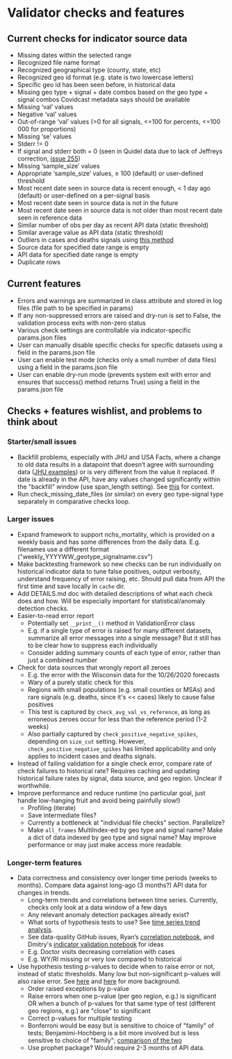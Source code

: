 # Validator checks and features

## Current checks for indicator source data

* Missing dates within the selected range
* Recognized file name format
* Recognized geographical type (county, state, etc)
* Recognized geo id format (e.g. state is two lowercase letters)
* Specific geo id has been seen before, in historical data
* Missing geo type + signal + date combos based on the geo type + signal combos Covidcast metadata says should be available
* Missing ‘val’ values
* Negative ‘val’ values
* Out-of-range ‘val’ values (>0 for all signals, <=100 for percents, <=100 000 for proportions)
* Missing ‘se’ values
* Stderr != 0
* If signal and stderr both = 0 (seen in Quidel data due to lack of Jeffreys correction, [issue 255](https://github.com/cmu-delphi/covidcast-indicators/issues/255#issuecomment-692196541))
* Missing ‘sample_size’ values
* Appropriate ‘sample_size’ values, ≥ 100 (default) or user-defined threshold
* Most recent date seen in source data is recent enough, < 1 day ago (default) or user-defined on a per-signal basis
* Most recent date seen in source data is not in the future
* Most recent date seen in source data is not older than most recent date seen in reference data
* Similar number of obs per day as recent API data (static threshold)
* Similar average value as API data (static threshold)
* Outliers in cases and deaths signals using [this method](https://github.com/cmu-delphi/covidcast-forecast/tree/dev/corrections/data_corrections)
* Source data for specified date range is empty
* API data for specified date range is empty
* Duplicate rows


## Current features

* Errors and warnings are summarized in class attribute and stored in log files (file path to be specified in params)
* If any non-suppressed errors are raised and dry-run is set to False, the validation process exits with non-zero status
* Various check settings are controllable via indicator-specific params.json files
* User can manually disable specific checks for specific datasets using a field in the params.json file
* User can enable test mode (checks only a small number of data files) using a field in the params.json file
* User can enable dry-run mode (prevents system exit with error and ensures that success() method returns True) using a field in the params.json file


## Checks + features wishlist, and problems to think about

### Starter/small issues

* Backfill problems, especially with JHU and USA Facts, where a change to old data results in a datapoint that doesn’t agree with surrounding data ([JHU examples](https://delphi-org.slack.com/archives/CF9G83ZJ9/p1600729151013900)) or is very different from the value it replaced. If date is already in the API, have any values changed significantly within the "backfill" window (use span_length setting). See [this](https://github.com/cmu-delphi/covidcast-indicators/pull/155#discussion_r504195207) for context.
* Run check_missing_date_files (or similar) on every geo type-signal type separately in comparative checks loop.

### Larger issues

* Expand framework to support nchs_mortality, which is provided on a weekly basis and has some differences from the daily data. E.g. filenames use a different format ("weekly_YYYYWW_geotype_signalname.csv")
* Make backtesting framework so new checks can be run individually on historical indicator data to tune false positives, output verbosity, understand frequency of error raising, etc. Should pull data from API the first time and save locally in `cache` dir.
* Add DETAILS.md doc with detailed descriptions of what each check does and how. Will be especially important for statistical/anomaly detection checks.
* Easier-to-read error report
  * Potentially set `__print__()` method in ValidationError class
  * E.g. if a single type of error is raised for many different datasets, summarize all error messages into a single message? But it still has to be clear how to suppress each individually
  * Consider adding summary counts of each type of error, rather than just a combined number
* Check for data sources that wrongly report all zeroes
  * E.g. the error with the Wisconsin data for the 10/26/2020 forecasts
  * Wary of a purely static check for this
  * Regions with small populations (e.g. small counties or MSAs) and rare signals (e.g. deaths, since it's << cases) likely to cause false positives
  * This test is captured by `check_avg_val_vs_reference`, as long as erroneous zeroes occur for less than the reference period (1-2 weeks)
  * Also partially captured by `check_positive_negative_spikes`, depending on `size_cut` setting. However, `check_positive_negative_spikes` has limited applicability and only applies to incident cases and deaths signals.
* Instead of failing validation for a single check error, compare rate of check failures to historical rate? Requires caching and updating historical failure rates by signal, data source, and geo region. Unclear if worthwhile.
* Improve performance and reduce runtime (no particular goal, just handle low-hanging fruit and avoid being painfully slow!)
  * Profiling (iterate)
  * Save intermediate files?
  * Currently a bottleneck at "individual file checks" section. Parallelize?
  * Make `all_frames` MultiIndex-ed by geo type and signal name? Make a dict of data indexed by geo type and signal name? May improve performance or may just make access more readable.

### Longer-term features

* Data correctness and consistency over longer time periods (weeks to months). Compare data against long-ago (3 months?) API data for changes in trends.
  * Long-term trends and correlations between time series. Currently, checks only look at a data window of a few days
  * Any relevant anomaly detection packages already exist?
  * What sorts of hypothesis tests to use? See [time series trend analysis](https://www.genasis.cz/time-series/index.php?pg=home--trend-analysis).
  * See data-quality GitHub issues, Ryan’s [correlation notebook](https://github.com/cmu-delphi/covidcast/tree/main/R-notebooks), and Dmitry's [indicator validation notebook](https://github.com/cmu-delphi/covidcast-indicators/blob/deploy-jhu/testing_utils/indicator_validation.template.ipynb) for ideas
  * E.g. Doctor visits decreasing correlation with cases
  * E.g. WY/RI missing or very low compared to historical
* Use hypothesis testing p-values to decide when to raise error or not, instead of static thresholds. Many low but non-significant p-values will also raise error. See [here](https://delphi-org.slack.com/archives/CV1SYBC90/p1601307675021000?thread_ts=1600277030.103500&cid=CV1SYBC90) and [here](https://delphi-org.slack.com/archives/CV1SYBC90/p1600978037007500?thread_ts=1600277030.103500&cid=CV1SYBC90) for more background.
  * Order raised exceptions by p-value
  * Raise errors when one p-value (per geo region, e.g.) is significant OR when a bunch of p-values for that same type of test (different geo regions, e.g.) are "close" to significant
  * Correct p-values for multiple testing
  * Bonferroni would be easy but is sensitive to choice of "family" of tests; Benjamimi-Hochberg is a bit more involved but is less sensitive to choice of "family"; [comparison of the two](https://delphi-org.slack.com/archives/D01A9KNTPKL/p1603294915000500)
  * Use prophet package? Would require 2-3 months of API data.